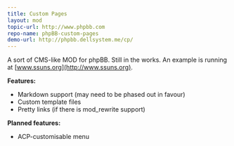 ```yaml
---
title: Custom Pages
layout: mod
topic-url: http://www.phpbb.com
repo-name: phpBB-custom-pages
demo-url: http://phpbb.dellsystem.me/cp/
---
```


A sort of CMS-like MOD for phpBB. Still in the works. An example is running at [www.ssuns.org](http://www.ssuns.org).

**Features:**

*	Markdown support (may need to be phased out in favour)
*	Custom template files
*	Pretty links (if there is mod_rewrite support)

**Planned features:**

*	ACP-customisable menu
